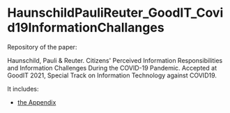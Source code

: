 # HaunschildPauliReuter_GoodIT_Covid19InformationChallanges
Repository of the paper:

Haunschild, Pauli & Reuter. Citizens' Perceived Information Responsibilities and Information Challenges During the COVID-19 Pandemic. Accepted at GoodIT 2021, Special Track on Information Technology against COVID19.

It includes:

- [the Appendix](https://github.com/HaunschildJ/HaunschildPauliReuter_GoodIT_Covid19InformationChallanges/files/6829646/GoodIT2021_Covid_Agency_APPENDIX.pdf)

